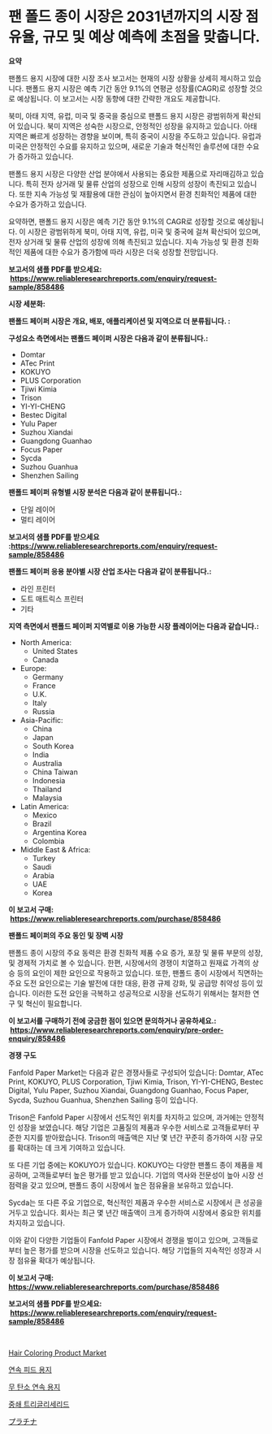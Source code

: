<p><h1>팬 폴드 종이 시장은 2031년까지의 시장 점유율, 규모 및 예상 예측에 초점을 맞춥니다.</h1></p><p><strong>요약</strong></p>
<p><p>팬폴드 용지 시장에 대한 시장 조사 보고서는 현재의 시장 상황을 상세히 제시하고 있습니다. 팬폴드 용지 시장은 예측 기간 동안 9.1%의 연평균 성장률(CAGR)로 성장할 것으로 예상됩니다. 이 보고서는 시장 동향에 대한 간략한 개요도 제공합니다.</p><p>북미, 아태 지역, 유럽, 미국 및 중국을 중심으로 팬폴드 용지 시장은 광범위하게 확산되어 있습니다. 북미 지역은 성숙한 시장으로, 안정적인 성장을 유지하고 있습니다. 아태 지역은 빠르게 성장하는 경향을 보이며, 특히 중국이 시장을 주도하고 있습니다. 유럽과 미국은 안정적인 수요를 유지하고 있으며, 새로운 기술과 혁신적인 솔루션에 대한 수요가 증가하고 있습니다.</p><p>팬폴드 용지 시장은 다양한 산업 분야에서 사용되는 중요한 제품으로 자리매김하고 있습니다. 특히 전자 상거래 및 물류 산업의 성장으로 인해 시장의 성장이 촉진되고 있습니다. 또한 지속 가능성 및 재활용에 대한 관심이 높아지면서 환경 친화적인 제품에 대한 수요가 증가하고 있습니다.</p><p>요약하면, 팬폴드 용지 시장은 예측 기간 동안 9.1%의 CAGR로 성장할 것으로 예상됩니다. 이 시장은 광범위하게 북미, 아태 지역, 유럽, 미국 및 중국에 걸쳐 확산되어 있으며, 전자 상거래 및 물류 산업의 성장에 의해 촉진되고 있습니다. 지속 가능성 및 환경 친화적인 제품에 대한 수요가 증가함에 따라 시장은 더욱 성장할 전망입니다.</p></p>
<p><strong>보고서의 샘플 PDF를 받으세요: &nbsp;<a href="https://www.reliableresearchreports.com/enquiry/request-sample/858486">https://www.reliableresearchreports.com/enquiry/request-sample/858486</a></strong></p>
<p><strong>시장 세분화:</strong></p>
<p><strong> 팬폴드 페이퍼 시장은 개요, 배포, 애플리케이션 및 지역으로 더 분류됩니다. :</strong></p>
<p><strong>구성요소 측면에서는 팬폴드 페이퍼 시장은 다음과 같이 분류됩니다.:</strong></p>
<p><ul><li>Domtar</li><li>ATec Print</li><li>KOKUYO</li><li>PLUS Corporation</li><li>Tjiwi Kimia</li><li>Trison</li><li>YI-YI-CHENG</li><li>Bestec Digital</li><li>Yulu Paper</li><li>Suzhou Xiandai</li><li>Guangdong Guanhao</li><li>Focus Paper</li><li>Sycda</li><li>Suzhou Guanhua</li><li>Shenzhen Sailing</li></ul></p>
<p><strong> 팬폴드 페이퍼 유형별 시장 분석은 다음과 같이 분류됩니다.:</strong></p>
<p><ul><li>단일 레이어</li><li>멀티 레이어</li></ul></p>
<p><strong>보고서의 샘플 PDF를 받으세요 :<a href="https://www.reliableresearchreports.com/enquiry/request-sample/858486">https://www.reliableresearchreports.com/enquiry/request-sample/858486</a></strong></p>
<p><strong> 팬폴드 페이퍼 응용 분야별 시장 산업 조사는 다음과 같이 분류됩니다.:</strong></p>
<p><ul><li>라인 프린터</li><li>도트 매트릭스 프린터</li><li>기타</li></ul></p>
<p><strong>지역 측면에서 팬폴드 페이퍼 지역별로 이용 가능한 시장 플레이어는 다음과 같습니다.:</strong></p>
<p><ul>
    <li>
        North America:
        <ul>
            <li>United States</li>
            <li>Canada</li>
        </ul>
    </li>
    <li>
        Europe:
        <ul>
            <li>Germany</li>
            <li>France</li>
            <li>U.K.</li>
            <li>Italy</li>
            <li>Russia</li>
        </ul>
    </li>
    <li>
        Asia-Pacific:
        <ul>
            <li>China</li>
            <li>Japan</li>
            <li>South Korea</li>
            <li>India</li>
            <li>Australia</li>
            <li>China Taiwan</li>
            <li>Indonesia</li>
            <li>Thailand</li>
            <li>Malaysia</li>
        </ul>
    </li>
    <li>
        Latin America:
        <ul>
            <li>Mexico</li>
            <li>Brazil</li>
            <li>Argentina Korea</li>
            <li>Colombia</li>
        </ul>
    </li>
    <li>
        Middle East & Africa:
        <ul>
            <li>Turkey</li>
            <li>Saudi</li>
            <li>Arabia</li>
            <li>UAE</li>
            <li>Korea</li>
        </ul>
    </li>
    </ul></p>
<p><strong>이 보고서 구매: &nbsp;<a href="https://www.reliableresearchreports.com/purchase/858486">https://www.reliableresearchreports.com/purchase/858486</a></strong></p>
<p><strong>팬폴드 페이퍼의 주요 동인 및 장벽 시장</strong></p>
<p><p>팬폴드 종이 시장의 주요 동력은 환경 친화적 제품 수요 증가, 포장 및 물류 부문의 성장, 및 경제적 가치로 볼 수 있습니다. 한편, 시장에서의 경쟁이 치열하고 원재료 가격의 상승 등의 요인이 제한 요인으로 작용하고 있습니다. 또한, 팬폴드 종이 시장에서 직면하는 주요 도전 요인으로는 기술 발전에 대한 대응, 환경 규제 강화, 및 공급망 취약성 등이 있습니다. 이러한 도전 요인을 극복하고 성공적으로 시장을 선도하기 위해서는 철저한 연구 및 혁신이 필요합니다.</p></p>
<p><strong>이 보고서를 구매하기 전에 궁금한 점이 있으면 문의하거나 공유하세요.: &nbsp;<a href="https://www.reliableresearchreports.com/enquiry/pre-order-enquiry/858486">https://www.reliableresearchreports.com/enquiry/pre-order-enquiry/858486</a></strong></p>
<p><strong>경쟁 구도</strong></p>
<p><p>Fanfold Paper Market는 다음과 같은 경쟁사들로 구성되어 있습니다: Domtar, ATec Print, KOKUYO, PLUS Corporation, Tjiwi Kimia, Trison, YI-YI-CHENG, Bestec Digital, Yulu Paper, Suzhou Xiandai, Guangdong Guanhao, Focus Paper, Sycda, Suzhou Guanhua, Shenzhen Sailing 등이 있습니다.</p><p>Trison은 Fanfold Paper 시장에서 선도적인 위치를 차지하고 있으며, 과거에는 안정적인 성장을 보였습니다. 해당 기업은 고품질의 제품과 우수한 서비스로 고객들로부터 꾸준한 지지를 받아왔습니다. Trison의 매출액은 지난 몇 년간 꾸준히 증가하여 시장 규모를 확대하는 데 크게 기여하고 있습니다.</p><p>또 다른 기업 중에는 KOKUYO가 있습니다. KOKUYO는 다양한 팬폴드 종이 제품을 제공하며, 고객들로부터 높은 평가를 받고 있습니다. 기업의 역사와 전문성이 높아 시장 선점력을 갖고 있으며, 팬폴드 종이 시장에서 높은 점유율을 보유하고 있습니다.</p><p>Sycda는 또 다른 주요 기업으로, 혁신적인 제품과 우수한 서비스로 시장에서 큰 성공을 거두고 있습니다. 회사는 최근 몇 년간 매출액이 크게 증가하여 시장에서 중요한 위치를 차지하고 있습니다.</p><p>이와 같이 다양한 기업들이 Fanfold Paper 시장에서 경쟁을 벌이고 있으며, 고객들로부터 높은 평가를 받으며 시장을 선도하고 있습니다. 해당 기업들의 지속적인 성장과 시장 점유율 확대가 예상됩니다.</p></p>
<p><strong>이 보고서 구매: &nbsp; <a href="https://www.reliableresearchreports.com/purchase/858486">https://www.reliableresearchreports.com/purchase/858486</a></strong></p>
<p><strong>보고서의 샘플 PDF를 받으세요: &nbsp;<a href="https://www.reliableresearchreports.com/enquiry/request-sample/858486">https://www.reliableresearchreports.com/enquiry/request-sample/858486</a></strong><strong></strong></p>
<p>&nbsp;</p>
<p><p><a href="https://github.com/BryceTownsendr/Market-Research-Report-List-4/blob/main/hair-coloring-product-market.md">Hair Coloring Product Market</a></p><p><a href="https://github.com/vskv4779xr1/Market-Research-Report-List-1/blob/main/50593874880.md">연속 피드 용지</a></p><p><a href="https://github.com/xvz497517413/Market-Research-Report-List-1/blob/main/84913634879.md">무 탄소 연속 용지</a></p><p><a href="https://medium.com/@wallacbahrtyinger567686/%EC%A4%91%EA%B0%84-%EC%82%AC%EC%9C%A1-%ED%8A%B8%EB%A6%AC%EA%B8%80%EB%A6%AC%EC%84%B8%EB%9D%BC%EC%9D%B4%EB%93%9C-%EC%8B%9C%EC%9E%A5-%EA%B7%9C%EB%AA%A8-cagr-%ED%8A%B8%EB%A0%8C%EB%93%9C-2024-2030-5216977c107d">중쇄 트리글리세리드</a></p><p><a href="https://github.com/mcbeesbxa270/Market-Research-Report-List-1/blob/main/74359885307.md">プラチナ</a></p></p>